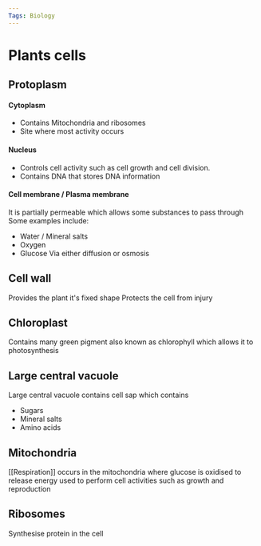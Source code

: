 ```yaml
---
Tags: Biology
---
```

# Plants cells
## Protoplasm
#### Cytoplasm
- Contains Mitochondria and ribosomes
- Site where most activity occurs
#### Nucleus
- Controls cell activity such as cell growth and cell division.
- Contains DNA that stores DNA information
#### Cell membrane / Plasma membrane
It is partially permeable which allows some substances to pass through
Some examples include:
- Water / Mineral salts
- Oxygen
- Glucose
Via either diffusion or osmosis
## Cell wall
Provides the plant it's fixed shape
Protects the cell from injury

## Chloroplast
Contains many green pigment also known as chlorophyll which allows it to photosynthesis

## Large central vacuole
Large central vacuole contains cell sap which contains
- Sugars
- Mineral salts
- Amino acids

## Mitochondria
[[Respiration]] occurs in the mitochondria where glucose is oxidised to release energy used to perform cell activities such as growth and reproduction

## Ribosomes
Synthesise protein in the cell